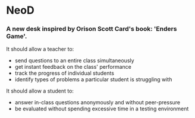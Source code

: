 # NeoD

### A new desk inspired by Orison Scott Card's book: 'Enders Game'.

It should allow a teacher to:
* send questions to an entire class simultaneously
* get instant feedback on the class' performance
* track the progress of individual students
* identify types of problems a particular student is struggling with

It should allow a student to:
* answer in-class questions anonymously and without peer-pressure
* be evaluated without spending excessive time in a testing environment